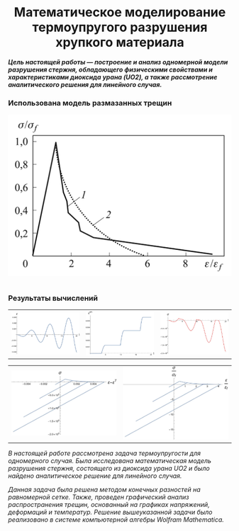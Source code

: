 <h1 align=center>Математическое моделирование термоупругого разрушения хрупкого материала</h1>

***Цель настоящей работы — построение и анализ одномерной модели разрушения стержня, обладающего физическими свойствами и характеристиками диоксида урана (UO2), а также рассмотрение аналитического решения для линейного случая.***

### Использована модель размазанных трещин
<table>
<tr> <img src="presentation/ceramic.jpg" width = 550> </tr>
</table>

### Результаты вычислений
<table>
<tr>
<td> <img src="presentation/T1_1.jpg"> </td>
<td> <img src="presentation/T1_2.jpg"> </td>
<td> <img src="presentation/T1_3.jpg"> </td>
</tr>
</table>

<table>
<tr>
<td> <img src="presentation/T1_4.jpg"> </td>
<td> <img src="presentation/T1_5.jpg"> </td>
</tr>
</table>

*В настоящей работе рассмотрена задача термоупругости для одномерного случая. Была исследована математическая модель разрушения стержня, состоящего из диоксида урана UO2 и было найдено аналитическое решение для линейного случая.*

*Данная задача была решена методом конечных разностей на равномерной сетке. Также, проведен графический анализ распространения трещин, основанный на графиках напряжений, деформаций и температур.
Решение вышеуказанной задачи было реализовано в системе компьютерной алгебры Wolfram Mathematica.*
